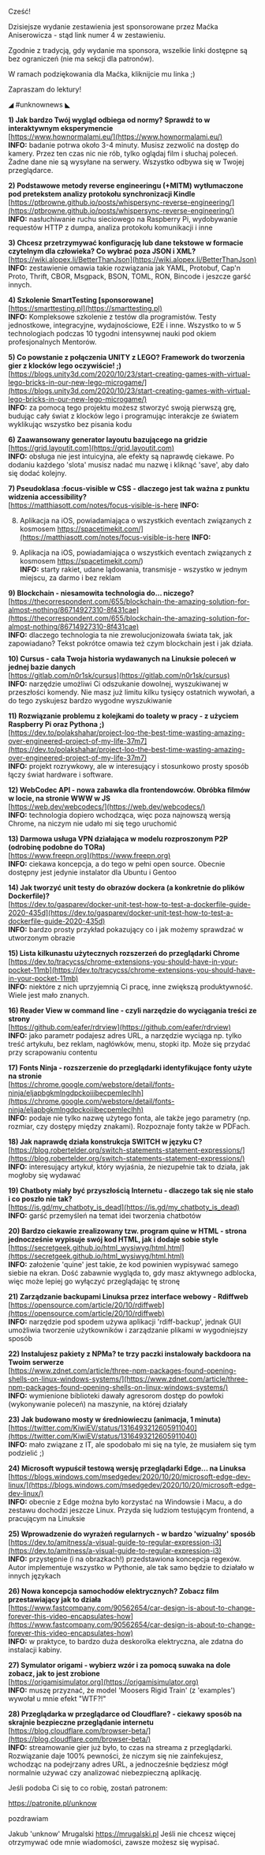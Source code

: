 Cześć!

Dzisiejsze wydanie zestawienia jest sponsorowane przez Maćka Aniserowicza - stąd link numer 4 w zestawieniu.

Zgodnie z tradycją, gdy wydanie ma sponsora, wszelkie linki dostępne są bez ograniczeń (nie ma sekcji dla patronów).

W ramach podziękowania dla Maćka, kliknijcie mu linka ;)

 

Zapraszam do lektury!

 

◢ #unknownews ◣


**1) Jak bardzo Twój wygląd odbiega od normy? Sprawdź to w interaktywnym eksperymencie**  
[https://www.hownormalami.eu/](https://www.hownormalami.eu/)  
**INFO:** badanie potrwa około 3-4 minuty. Musisz zezwolić na dostęp do kamery. Przez ten czas nic nie rób, tylko oglądaj film i słuchaj poleceń. Żadne dane nie są wysyłane na serwery. Wszystko odbywa się w Twojej przeglądarce.  


**2) Podstawowe metody reverse engineeringu (+MITM) wytłumaczone pod pretekstem analizy protokołu synchronizacji Kindle**  
[https://ptbrowne.github.io/posts/whispersync-reverse-engineering/](https://ptbrowne.github.io/posts/whispersync-reverse-engineering/)  
**INFO:** nasłuchiwanie ruchu sieciowego na Raspberry Pi, wydobywanie requestów HTTP z dumpa, analiza protokołu komunikacji i inne  


**3) Chcesz przetrzymywać konfigurację lub dane tekstowe w formacie czytelnym dla człowieka? Co wybrać poza JSON i XML?**  
[https://wiki.alopex.li/BetterThanJson](https://wiki.alopex.li/BetterThanJson)  
**INFO:** zestawienie omawia takie rozwiązania jak YAML, Protobuf, Cap'n Proto, Thrift, CBOR, Msgpack, BSON, TOML, RON, Bincode i jeszcze garść innych.  


**4) Szkolenie SmartTesting [sponsorowane]**  
[https://smarttesting.pl](https://smarttesting.pl)  
**INFO:** Kompleksowe szkolenie z testów dla programistów. Testy jednostkowe, integracyjne, wydajnościowe, E2E i inne. Wszystko to w 5 technologiach podczas 10 tygodni intensywnej nauki pod okiem profesjonalnych Mentorów.  


**5) Co powstanie z połączenia UNITY z LEGO? Framework do tworzenia gier z klocków lego oczywiście! ;)**  
[https://blogs.unity3d.com/2020/10/23/start-creating-games-with-virtual-lego-bricks-in-our-new-lego-microgame/](https://blogs.unity3d.com/2020/10/23/start-creating-games-with-virtual-lego-bricks-in-our-new-lego-microgame/)  
**INFO:** za pomocą tego projektu możesz stworzyć swoją pierwszą grę, budując cały świat z klocków lego i programując interakcje ze światem wyklikując wszystko bez pisania kodu  


**6) Zaawansowany generator layoutu bazującego na gridzie**  
[https://grid.layoutit.com](https://grid.layoutit.com)  
**INFO:** obsługa nie jest intuicyjna, ale efekty są naprawdę ciekawe. Po dodaniu każdego 'slota' musisz nadać mu nazwę i kliknąć 'save', aby dało się dodać kolejny.  


**7) Pseudoklasa :focus-visible w CSS - dlaczego jest tak ważna z punktu widzenia accessibility?**  
[https://matthiasott.com/notes/focus-visible-is-here
**INFO:**

8) Aplikacja na iOS, powiadamiająca o wszystkich eventach związanych z kosmosem
https://spacetimekit.com/](https://matthiasott.com/notes/focus-visible-is-here
**INFO:**

8) Aplikacja na iOS, powiadamiająca o wszystkich eventach związanych z kosmosem
https://spacetimekit.com/)  
**INFO:** starty rakiet, udane lądowania, transmisje - wszystko w jednym miejscu, za darmo i bez reklam  


**9) Blockchain - niesamowita technologia do... niczego?**  
[https://thecorrespondent.com/655/blockchain-the-amazing-solution-for-almost-nothing/86714927310-8f431cae](https://thecorrespondent.com/655/blockchain-the-amazing-solution-for-almost-nothing/86714927310-8f431cae)  
**INFO:** dlaczego technologia ta nie zrewolucjonizowała świata tak, jak zapowiadano? Tekst pokrótce omawia też czym blockchain jest i jak działa.  


**10) Cursus - cała Twoja historia wydawanych na Linuksie poleceń w jednej bazie danych**  
[https://gitlab.com/n0r1sk/cursus](https://gitlab.com/n0r1sk/cursus)  
**INFO:** narzędzie umożliwi Ci odszukanie dowolnej, wyszukiwanej w przeszłości komendy. Nie masz już limitu kilku tysięcy ostatnich wywołań, a do tego zyskujesz bardzo wygodne wyszukiwanie  


**11) Rozwiązanie problemu z kolejkami do toalety w pracy - z użyciem Raspberry Pi oraz Pythona ;)**  
[https://dev.to/polakshahar/project-loo-the-best-time-wasting-amazing-over-engineered-project-of-my-life-37m7](https://dev.to/polakshahar/project-loo-the-best-time-wasting-amazing-over-engineered-project-of-my-life-37m7)  
**INFO:** projekt rozrywkowy, ale w interesujący i stosunkowo prosty sposób łączy świat hardware i software.  


**12) WebCodec API - nowa zabawka dla frontendowców. Obróbka filmów w locie, na stronie WWW w JS**  
[https://web.dev/webcodecs/](https://web.dev/webcodecs/)  
**INFO:** technologia dopiero wchodząca, więc poza najnowszą wersją Chrome, na niczym nie udało mi się tego uruchomić  


**13) Darmowa usługa VPN działająca w modelu rozproszonym P2P (odrobinę podobne do TORa)**  
[https://www.freepn.org](https://www.freepn.org)  
**INFO:** ciekawa koncepcja, a do tego w pełni open source. Obecnie dostępny jest jedynie instalator dla Ubuntu i Gentoo  


**14) Jak tworzyć unit testy do obrazów dockera (a konkretnie do plików Dockerfile)?**  
[https://dev.to/gasparev/docker-unit-test-how-to-test-a-dockerfile-guide-2020-435d](https://dev.to/gasparev/docker-unit-test-how-to-test-a-dockerfile-guide-2020-435d)  
**INFO:** bardzo prosty przykład pokazujący co i jak możemy sprawdzać w utworzonym obrazie  


**15) Lista kilkunastu użytecznych rozszerzeń do przeglądarki Chrome**  
[https://dev.to/tracycss/chrome-extensions-you-should-have-in-your-pocket-11mb](https://dev.to/tracycss/chrome-extensions-you-should-have-in-your-pocket-11mb)  
**INFO:** niektóre z nich uprzyjemnią Ci pracę, inne zwiększą produktywność. Wiele jest mało znanych.  


**16) Reader View w command line - czyli narzędzie do wyciągania treści ze strony**  
[https://github.com/eafer/rdrview](https://github.com/eafer/rdrview)  
**INFO:** jako parametr podajesz adres URL, a narzędzie wyciąga np. tylko treść artykułu, bez reklam, nagłówków, menu, stopki itp. Może się przydać przy scrapowaniu contentu  


**17) Fonts Ninja - rozszerzenie do przeglądarki identyfikujące fonty użyte na stronie**  
[https://chrome.google.com/webstore/detail/fonts-ninja/eljapbgkmlngdpckoiiibecpemleclhh](https://chrome.google.com/webstore/detail/fonts-ninja/eljapbgkmlngdpckoiiibecpemleclhh)  
**INFO:** podaje nie tylko nazwę użytego fonta, ale także jego parametry (np. rozmiar, czy dostępy między znakami). Rozpoznaje fonty także w PDFach.  


**18) Jak naprawdę działa konstrukcja SWITCH w języku C?**  
[https://blog.robertelder.org/switch-statements-statement-expressions/](https://blog.robertelder.org/switch-statements-statement-expressions/)  
**INFO:** interesujący artykuł, który wyjaśnia, że niezupełnie tak to działa, jak mogłoby się wydawać  


**19) Chatboty miały być przyszłością Internetu - dlaczego tak się nie stało i co poszło nie tak?**  
[https://is.gd/my_chatboty_is_dead](https://is.gd/my_chatboty_is_dead)  
**INFO:** garść przemyśleń na temat idei tworzenia chatbotów  


**20) Bardzo ciekawie zrealizowany tzw. program quine w HTML - strona jednocześnie wypisuje swój kod HTML, jak i dodaje sobie style**  
[https://secretgeek.github.io/html_wysiwyg/html.html](https://secretgeek.github.io/html_wysiwyg/html.html)  
**INFO:** założenie 'quine' jest takie, że kod powinien wypisywać samego siebie na ekran. Dość zabawnie wygląda to, gdy masz aktywnego adblocka, więc może lepiej go wyłączyć przeglądając tę stronę  


**21) Zarządzanie backupami Linuksa przez interface webowy - Rdiffweb**  
[https://opensource.com/article/20/10/rdiffweb](https://opensource.com/article/20/10/rdiffweb)  
**INFO:** narzędzie pod spodem używa aplikacji 'rdiff-backup', jednak GUI umożliwia tworzenie użytkowników i zarządzanie plikami w wygodniejszy sposób  


**22) Instalujesz pakiety z NPMa? te trzy paczki instalowały backdoora na Twoim serwerze**  
[https://www.zdnet.com/article/three-npm-packages-found-opening-shells-on-linux-windows-systems/](https://www.zdnet.com/article/three-npm-packages-found-opening-shells-on-linux-windows-systems/)  
**INFO:** wymienione biblioteki dawały agresorom dostęp do powłoki (wykonywanie poleceń) na maszynie, na której działały  


**23) Jak budowano mosty w średniowieczu (animacja, 1 minuta)**  
[https://twitter.com/KiwiEV/status/1316493212605911040](https://twitter.com/KiwiEV/status/1316493212605911040)  
**INFO:** mało związane z IT, ale spodobało mi się na tyle, że musiałem się tym podzielić ;)  


**24) Microsoft wypuścił testową wersję przeglądarki Edge... na Linuksa**  
[https://blogs.windows.com/msedgedev/2020/10/20/microsoft-edge-dev-linux/](https://blogs.windows.com/msedgedev/2020/10/20/microsoft-edge-dev-linux/)  
**INFO:** obecnie z Edge można było korzystać na Windowsie i Macu, a do zestawu dochodzi jeszcze Linux. Przyda się ludziom testującym frontend, a pracującym na Linuksie  


**25) Wprowadzenie do wyrażeń regularnych - w bardzo 'wizualny' sposób**  
[https://dev.to/amitness/a-visual-guide-to-regular-expression-i3](https://dev.to/amitness/a-visual-guide-to-regular-expression-i3)  
**INFO:** przystępnie (i na obrazkach!) przedstawiona koncepcja regexów. Autor implementuje wszystko w Pythonie, ale tak samo będzie to działało w innych językach  


**26) Nowa koncepcja samochodów elektrycznych? Zobacz film przestawiający jak to działa**  
[https://www.fastcompany.com/90562654/car-design-is-about-to-change-forever-this-video-encapsulates-how](https://www.fastcompany.com/90562654/car-design-is-about-to-change-forever-this-video-encapsulates-how)  
**INFO:** w praktyce, to bardzo duża deskorolka elektryczna, ale zdatna do instalacji kabiny.  


**27) Symulator origami - wybierz wzór i za pomocą suwaka na dole zobacz, jak to jest zrobione**  
[https://origamisimulator.org](https://origamisimulator.org)  
**INFO:** muszę przyznać, że model 'Moosers Rigid Train' (z 'examples') wywołał u mnie efekt "WTF?!"  


**28) Przeglądarka w przeglądarce od Cloudflare? - ciekawy sposób na skrajnie bezpieczne przeglądanie internetu**  
[https://blog.cloudflare.com/browser-beta/](https://blog.cloudflare.com/browser-beta/)  
**INFO:** streamowanie gier już było, to czas na streama z przeglądarki. Rozwiązanie daje 100% pewności, że niczym się nie zainfekujesz, wchodząc na podejrzany adres URL, a jednocześnie będziesz mógł normalnie używać czy analizować niebezpieczną aplikację.  


 

Jeśli podoba Ci się to co robię, zostań patronem:

https://patronite.pl/unknow

 
pozdrawiam

Jakub 'unknow' Mrugalski
https://mrugalski.pl
Jeśli nie chcesz więcej otrzymywać ode mnie wiadomości, zawsze możesz się wypisać.